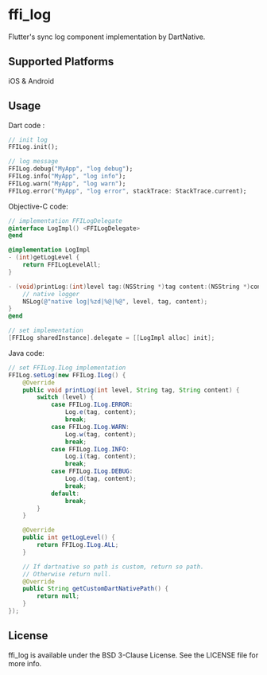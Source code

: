 # ffi_log

Flutter's sync log component implementation by DartNative.

## Supported Platforms

iOS & Android

## Usage

Dart code :

```dart
// init log
FFILog.init();

// log message
FFILog.debug("MyApp", "log debug");
FFILog.info("MyApp", "log info");
FFILog.warn("MyApp", "log warn");
FFILog.error("MyApp", "log error", stackTrace: StackTrace.current);
```

Objective-C code:

```objectivec
// implementation FFILogDelegate
@interface LogImpl() <FFILogDelegate>
@end

@implementation LogImpl
- (int)getLogLevel {
    return FFILogLevelAll;
}

- (void)printLog:(int)level tag:(NSString *)tag content:(NSString *)content {
    // native logger
    NSLog(@"native log|%zd|%@|%@", level, tag, content);
}
@end

// set implementation
[FFILog sharedInstance].delegate = [[LogImpl alloc] init];
```

Java code:

```java
// set FFILog.ILog implementation
FFILog.setLog(new FFILog.ILog() {
    @Override
    public void printLog(int level, String tag, String content) {
        switch (level) {
            case FFILog.ILog.ERROR:
                Log.e(tag, content);
                break;
            case FFILog.ILog.WARN:
                Log.w(tag, content);
                break;
            case FFILog.ILog.INFO:
                Log.i(tag, content);
                break;
            case FFILog.ILog.DEBUG:
                Log.d(tag, content);
                break;
            default:
                break;
        }
    }

    @Override
    public int getLogLevel() {
        return FFILog.ILog.ALL;
    }

    // If dartnative so path is custom, return so path.
    // Otherwise return null.
    @Override
    public String getCustomDartNativePath() {
        return null;
    }
});
```

## License

ffi_log is available under the BSD 3-Clause License. See the LICENSE file for more info.